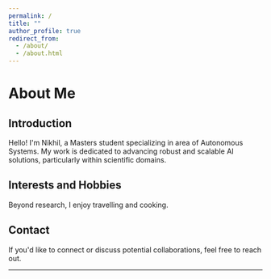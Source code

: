 ```yaml
---
permalink: /
title: ""
author_profile: true
redirect_from: 
  - /about/
  - /about.html
---
```


# About Me

## Introduction
Hello! I'm Nikhil, a Masters student specializing in area of Autonomous Systems. My work is dedicated to advancing robust and scalable AI solutions, particularly within scientific domains.

## Interests and Hobbies
Beyond research, I enjoy travelling and cooking.

## Contact
If you'd like to connect or discuss potential collaborations, feel free to reach out.

---
